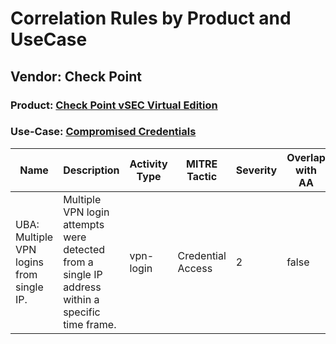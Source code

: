Correlation Rules by Product and UseCase
========================================
Vendor: Check Point
-------------------
### Product: [Check Point vSEC Virtual Edition](../ds_check_point_check_point_vsec_virtual_edition.md)
### Use-Case: [Compromised Credentials](../../../../UseCases/uc_compromised_credentials.md)

| Name    | Description    | Activity Type | MITRE Tactic      | Severity | Overlap with AA |
| ---- | ---- | ---- | ---- | -------- | ---- |
| UBA: Multiple VPN logins from single IP. | Multiple VPN login attempts were detected from a single IP address within a specific time frame. | vpn-login     | Credential Access | 2        | false    |